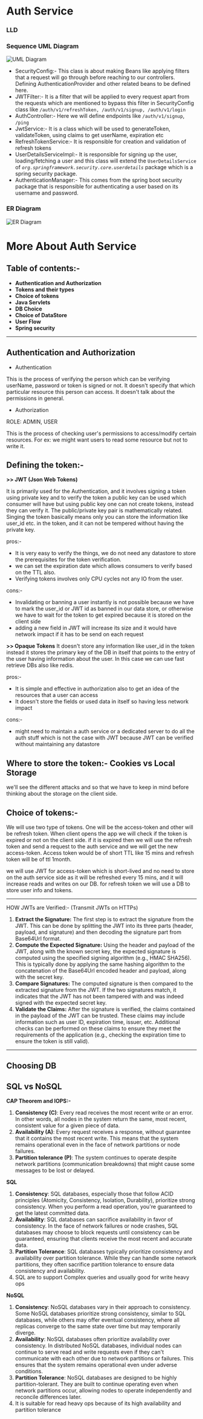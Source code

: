 # Auth Service

### LLD
### Sequence UML Diagram
![UML Diagram](./design-doc/sequence-uml.png)
- SecurityConfig:- This class is about making Beans like applying filters that a request will go through before reaching to our controllers. Defining AuthenticationProvider and other related beans to be defined here.
- JWTFilter:- It is a filter that will be applied to every request apart from the requests which are mentioned to bypass this filter in SecurityConfig class like `/auth/v1/refreshToken, /auth/v1/signup, /auth/v1/login`
- AuthController:- Here we will define endpoints like `/auth/v1/signup`, `/ping`
- JwtService:- It is a class which will be used to generateToken, validateToken, using claims to get userName, expiration etc
- RefreshTokenService:- It is responsible for creation and validation of refresh tokens
- UserDetailsServiceImpl:- It is responsible for signing up the user, loading/fetching a user and this class will extend the `UserDetailsService` of *`org.springframework.security.core.userdetails`* package which is a spring security package.
- AuthenticationManager:- This comes from the spring boot security package that is responsible for authenticating a user based on its username and password.


### ER Diagram
![ER Diagram](./design-doc/er-diagram.png)


# More About Auth Service



## **Table of contents:-**

- **Authentication and Authorization**
- **Tokens and their types**
- **Choice of tokens**
- **Java Servlets**
- **DB Choice**
- **Choice of DataStore**
- **User Flow**
- **Spring security**

---

## Authentication and Authorization

- Authentication

This is the process of verifying the person which can be verifying userName, password or token is signed or not. It doesn't specify that which particular resource this person can access. It doesn't talk about the permissions in general.

- Authorization

ROLE: ADMIN, USER

This is the process of checking user's permissions to access/modify certain resources. For ex: we might want users to read some resource but not to write it.

## Defining the token:-

**>> JWT (Json Web Tokens)**

It is primarily used for the Authentication, and it involves signing a token using private key and to verify the token a public key can be used which consumer will have but using public key one can not create tokens, instead they can verify it. The public/private key pair is mathematically related. Singing the token basically means only you can store the information like user_id etc. in the token, and it can not be tempered without having the private key.

pros:-

- It is very easy to verify the things, we do not need any datastore to store the prerequisites for the token verification.
- we can set the expiration date which allows consumers to verify based on the TTL also.
- Verifying tokens involves only CPU cycles not any IO from the user.


cons:-
- Invalidating or banning a user instantly is not possible because we have to mark the user_id or JWT id as banned in our data store, or otherwise we have to wait for the token to get expired because it is stored on the client side
- adding a new field in JWT will increase its size and it would have network impact if it has to be send on each request

**>> Opaque Tokens**
It doesn't store any information like user_id in the token instead it stores the primary key of the DB in itself that points to the entry of the user having information about the user. In this case we can use fast retrieve DBs also like redis.

pros:-

- It is simple and effective in authorization also to get an idea of the resources that a user can access
- It doesn't store the fields or used data in itself so having less network impact


cons:-
- might need to maintain a auth service or a dedicated server to do all the auth stuff which is not the case with JWT because JWT can be verified without maintaining any datastore

## Where to store the token:- Cookies vs Local Storage

we'll see the different attacks and so that we have to keep in mind before thinking about the storage on the client side.

## Choice of tokens:-

We will use two type of tokens. One will be the access-token and other will be refresh token. When client opens the app we will check if the token is expired or not on the client side. if it is expired then we will use the refresh token and send a request to the auth service and we will get the new access-token. Access token would be of short TTL like 15 mins and refresh token will be of ttl 1month.

we will use JWT for access-token which is short-lived and no need to store on the auth service side as it will be refreshed every 15 mins, and it will increase reads and writes on our DB. for refresh token we will use a DB to store user info and tokens.

---

HOW JWTs are Verified:- (Transmit JWTs on HTTPs)

1. **Extract the Signature:** The first step is to extract the signature from the JWT. This can be done by splitting the JWT into its three parts (header, payload, and signature) and then decoding the signature part from Base64Url format.
2. **Compute the Expected Signature:** Using the header and payload of the JWT, along with the known secret key, the expected signature is computed using the specified signing algorithm (e.g., HMAC SHA256). This is typically done by applying the same hashing algorithm to the concatenation of the Base64Url encoded header and payload, along with the secret key.
3. **Compare Signatures:** The computed signature is then compared to the extracted signature from the JWT. If the two signatures match, it indicates that the JWT has not been tampered with and was indeed signed with the expected secret key.
4. **Validate the Claims:** After the signature is verified, the claims contained in the payload of the JWT can be trusted. These claims may include information such as user ID, expiration time, issuer, etc. Additional checks can be performed on these claims to ensure they meet the requirements of the application (e.g., checking the expiration time to ensure the token is still valid).

---

## Choosing DB

## SQL vs NoSQL

**CAP Theorem and IOPS:-**

1. **Consistency (C)**: Every read receives the most recent write or an error. In other words, all nodes in the system return the same, most recent, consistent value for a given piece of data.
2. **Availability (A)**: Every request receives a response, without guarantee that it contains the most recent write. This means that the system remains operational even in the face of network partitions or node failures.
3. **Partition tolerance (P)**: The system continues to operate despite network partitions (communication breakdowns) that might cause some messages to be lost or delayed.

**SQL**

1. **Consistency**: SQL databases, especially those that follow ACID principles (Atomicity, Consistency, Isolation, Durability), prioritize strong consistency. When you perform a read operation, you're guaranteed to get the latest committed data.
2. **Availability**: SQL databases can sacrifice availability in favor of consistency. In the face of network failures or node crashes, SQL databases may choose to block requests until consistency can be guaranteed, ensuring that clients receive the most recent and accurate data.
3. **Partition Tolerance**: SQL databases typically prioritize consistency and availability over partition tolerance. While they can handle some network partitions, they often sacrifice partition tolerance to ensure data consistency and availability.
4. SQL are to support Complex queries and usually good for write heavy ops

**NoSQL**

1. **Consistency**: NoSQL databases vary in their approach to consistency. Some NoSQL databases prioritize strong consistency, similar to SQL databases, while others may offer eventual consistency, where all replicas converge to the same state over time but may temporarily diverge.
2. **Availability**: NoSQL databases often prioritize availability over consistency. In distributed NoSQL databases, individual nodes can continue to serve read and write requests even if they can't communicate with each other due to network partitions or failures. This ensures that the system remains operational even under adverse conditions.
3. **Partition Tolerance**: NoSQL databases are designed to be highly partition-tolerant. They are built to continue operating even when network partitions occur, allowing nodes to operate independently and reconcile differences later.
4. It is suitable for read heavy ops because of its high availability and partition tolerance